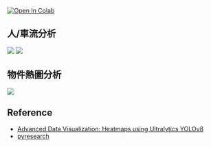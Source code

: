 [![Open In Colab](https://colab.research.google.com/assets/colab-badge.svg)](https://colab.research.google.com/github/1010code/yolov8-heatmap-analysis/blob/main/tutorial.ipynb)

## 人/車流分析
![](./demo/demo1.gif)
![](./demo/demo2.gif)

## 物件熱圖分析
![](./demo/demo3.gif)

## Reference
- [Advanced Data Visualization: Heatmaps using Ultralytics YOLOv8](https://docs.ultralytics.com/guides/heatmaps/)
- [pyresearch](https://github.com/pyresearch/pyresearch)